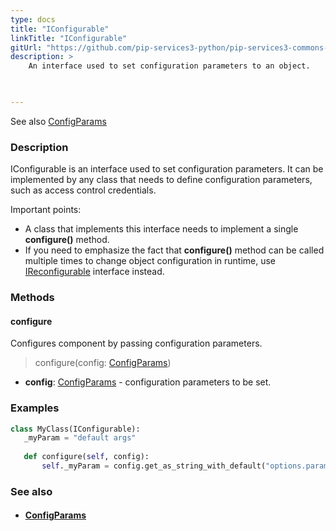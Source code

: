 ```yaml
---
type: docs
title: "IConfigurable"
linkTitle: "IConfigurable"
gitUrl: "https://github.com/pip-services3-python/pip-services3-commons-python"
description: > 
    An interface used to set configuration parameters to an object. 


    
---
```

See also [ConfigParams](../config_params)

### Description

IConfigurable is an interface used to set configuration parameters. It can be implemented by any class that needs to define configuration parameters, such as access control credentials. 

Important points:   

- A class that implements this interface needs to implement a single **configure()** method.  
- If you need to emphasize the fact that **configure()** method can be called multiple times
    to change object configuration in runtime, use [IReconfigurable](../ireconfigurable) interface instead.  

### Methods

#### configure
Configures component by passing configuration parameters.

> configure(config: [ConfigParams](../config_params))

- **config**: [ConfigParams](../config_params) - configuration parameters to be set.

### Examples

```python
class MyClass(IConfigurable):
   _myParam = "default args"
   
   def configure(self, config):
       self._myParam = config.get_as_string_with_default("options.param", myParam)

```
### See also
- #### [ConfigParams](../config_params)
